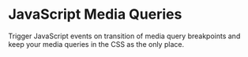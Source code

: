 # JavaScript Media Queries

Trigger JavaScript events on transition of media query breakpoints and keep your media queries in the CSS
as the only place.
